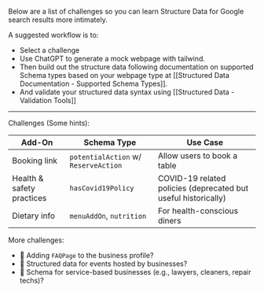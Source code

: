 Below are a list of challenges so you can learn Structure Data for Google search results more intimately.

A suggested workflow is to:
- Select a challenge
- Use ChatGPT to generate a mock webpage with tailwind. 
- Then build out the structure data following documentation on supported Schema types based on your webpage type at [[Structured Data Documentation - Supported Schema Types]]. 
- And validate your structured data syntax using [[Structured Data - Validation Tools]]

---


Challenges (Some hints):

| Add-On                    | Schema Type                          | Use Case                                                       |
| ------------------------- | ------------------------------------ | -------------------------------------------------------------- |
| Booking link              | `potentialAction` w/ `ReserveAction` | Allow users to book a table                                    |
| Health & safety practices | `hasCovid19Policy`                   | COVID-19 related policies (deprecated but useful historically) |
| Dietary info              | `menuAddOn`, `nutrition`             | For health-conscious diners                                    |
More challenges:
- 🤔 Adding `FAQPage` to the business profile?
- 📅 Structured data for events hosted by businesses?
- 🛒 Schema for service-based businesses (e.g., lawyers, cleaners, repair techs)?
